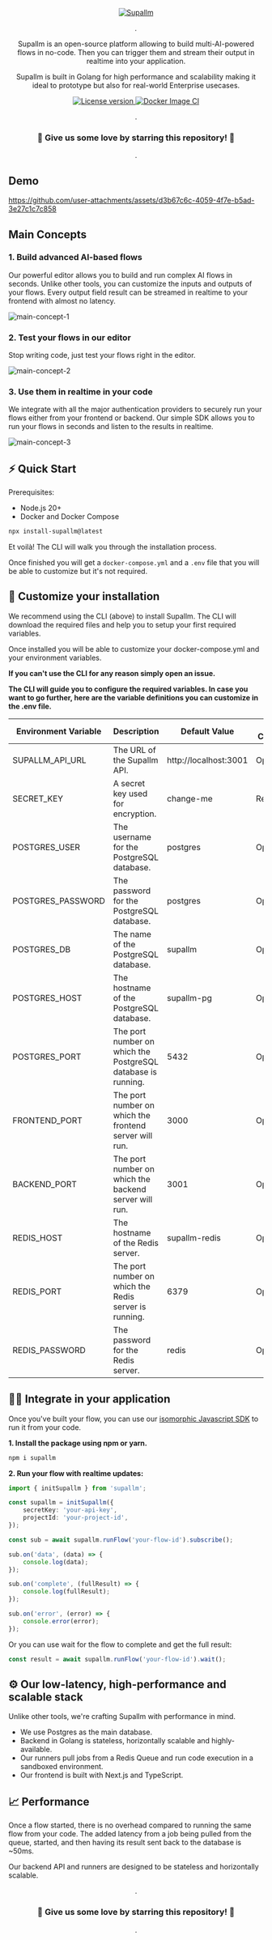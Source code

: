 <p align="center">
  <a href="https://github.com/supallm/supallm"><img src="https://github.com/user-attachments/assets/a848e92f-8f20-43d5-a1e1-e89e68772945" alt="Supallm"></a>
</p>

<p align="center">
    <em>.</em>
</p>

<p align=center>
Supallm is an open-source platform allowing to build multi-AI-powered flows in no-code. Then you can trigger them and stream their output in realtime into your application.
</p>

<p align="center">
Supallm is built in Golang for high performance and scalability making it ideal to prototype but also for real-world Enterprise usecases.
</p>

<p align="center">
<a href="" target="_blank">
    <img src="https://img.shields.io/badge/License-Apache 2.0-blue.svg" alt="License version">
</a>
<a href="" target="_blank">
    <img src="https://img.shields.io/badge/Status-Alpha Released:stable coming soon-green.svg" alt="Docker Image CI">
</a>
</p>

<p align="center">
.
</p>

<h3 align="center">
🌟 Give us some love by starring this repository! 🌟  
</h3>

<p align="center">
.
</p>

## Demo

https://github.com/user-attachments/assets/d3b67c6c-4059-4f7e-b5ad-3e27c1c7c858

## Main Concepts

### 1. Build advanced AI-based flows

Our powerful editor allows you to build and run complex AI flows in seconds. Unlike other tools, you can customize the inputs and outputs of your flows. Every output field result can be streamed in realtime to your frontend with almost no latency.

![main-concept-1](https://github.com/user-attachments/assets/1cc425ff-cd0b-4428-9992-0124ee610e20)

### 2. Test your flows in our editor

Stop writing code, just test your flows right in the editor.

![main-concept-2](https://github.com/user-attachments/assets/2059789e-9c28-4bda-88dd-f61410a02cb2)

### 3. Use them in realtime in your code

We integrate with all the major authentication providers to securely run your flows either from your frontend or backend. Our simple SDK allows you to run your flows in seconds and listen to the results in realtime.

![main-concept-3](https://github.com/user-attachments/assets/d7a9b12d-2a67-4e7d-83e0-07df3a2694b2)


## ⚡ Quick Start

Prerequisites:
- Node.js 20+
- Docker and Docker Compose

```bash
npx install-supallm@latest
```

Et voilà! The CLI will walk you through the installation process.

Once finished you will get a `docker-compose.yml` and a `.env` file that you will be able to customize but it's not required.


## 🐳 Customize your installation

We recommend using the CLI (above) to install Supallm. The CLI will download the required files and help you to setup your first required variables.

Once installed you will be able to customize your docker-compose.yml and your environment variables.

**If you can't use the CLI for any reason simply open an issue.**

**The CLI will guide you to configure the required variables.  In case you want to go further, here are the variable definitions you can customize in the .env file.**

| Environment Variable     | Description                                                                 | Default Value          | To Change |
|--------------------------|-----------------------------------------------------------------------------|------------------------|--------------------|
| SUPALLM_API_URL          | The URL of the Supallm API.                                                | http://localhost:3001 | Optional                |
| SECRET_KEY               | A secret key used for encryption.                                            | change-me | Required                |
| POSTGRES_USER            | The username for the PostgreSQL database.                                   | postgres               | Optional                |
| POSTGRES_PASSWORD        | The password for the PostgreSQL database.                                   | postgres               | Optional                |
| POSTGRES_DB              | The name of the PostgreSQL database.                                         | supallm                | Optional                |
| POSTGRES_HOST            | The hostname of the PostgreSQL database.                                     | supallm-pg             | Optional                |
| POSTGRES_PORT            | The port number on which the PostgreSQL database is running.                 | 5432                   | Optional                |
| FRONTEND_PORT            | The port number on which the frontend server will run.                       | 3000                   | Optional                |
| BACKEND_PORT             | The port number on which the backend server will run.                        | 3001                   | Optional                |
| REDIS_HOST               | The hostname of the Redis server.                                            | supallm-redis          | Optional                |
| REDIS_PORT               | The port number on which the Redis server is running.                        | 6379                   | Optional                |
| REDIS_PASSWORD           | The password for the Redis server.                                           | redis                  | Optional                |


## 👨‍💻 Integrate in your application

Once you've built your flow, you can use our [isomorphic Javascript SDK](https://www.npmjs.com/package/supallm) to run it from your code.

**1. Install the package using npm or yarn.**

```bash
npm i supallm
```

**2. Run your flow with realtime updates:**

```typescript
import { initSupallm } from 'supallm';

const supallm = initSupallm({
    secretKey: 'your-api-key',
    projectId: 'your-project-id',
});

const sub = await supallm.runFlow('your-flow-id').subscribe();

sub.on('data', (data) => {
    console.log(data);
});

sub.on('complete', (fullResult) => {
    console.log(fullResult);
});

sub.on('error', (error) => {
    console.error(error);
});

```

Or you can use wait for the flow to complete and get the full result:

```typescript
const result = await supallm.runFlow('your-flow-id').wait();
```



## ⚙️ Our low-latency, high-performance and scalable stack

Unlike other tools, we're crafting Supallm with performance in mind.

- We use Postgres as the main database.
- Backend in Golang is stateless, horizontally scalable and highly-available.
- Our runners pull jobs from a Redis Queue and run code execution in a sandboxed environment.
- Our frontend is built with Next.js and TypeScript.

## 📈 Performance

Once a flow started, there is no overhead compared to running the same flow from your code. The added latency from a job being pulled from the queue, started, and then having its result sent back to the database is ~50ms.

Our backend API and runners are designed to be stateless and horizontally scalable.

<p align="center">
.
</p>

<h3 align="center">
🌟 Give us some love by starring this repository! 🌟  
</h3>

<p align="center">
.
</p>
